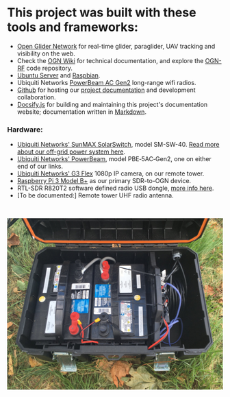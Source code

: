 # This project was built with these tools and frameworks:

- [Open Glider Network](https://www.glidernet.org/) for real-time  glider, paraglider, UAV tracking and visibility on the web.
- Check the [OGN Wiki](http://wiki.glidernet.org/start) for technical documentation, and explore the [OGN-RF](https://github.com/glidernet/ogn-rf) code repository.
- [Ubuntu Server](https://ubuntu.com/download/iot/raspberry-pi-2-3) and [Raspbian](https://www.raspberrypi.org/downloads/raspbian/).
- Ubiquiti Networks [PowerBeam AC Gen2](https://www.ui.com/airmax/powerbeam-ac-gen2/) long-range wifi radios.
- [Github](https://www.github.com/) for hosting our [project documentation](https://github.com/beforeyouknowit/vsa-flarm-relay-docs) and development collaboration.
- [Docsify.js](https://docsify.js.org/) for building and maintaining this project's documentation website; documentation written in [Markdown](https://en.wikipedia.org/wiki/Markdown).

### Hardware:
- [Ubiquiti Networks' SunMAX SolarSwitch](https://store.ui.com/collections/solar/products/sunmax-solarswitch), model SM-SW-40. [Read more about our off-grid power system here](/power).
- [Ubiquiti Networks' PowerBeam](https://www.ui.com/airmax/powerbeam-ac-gen2/), model PBE‑5AC‑Gen2, one on either end of our links.
- [Ubiquiti Networks' G3 Flex](https://unifi-protect.ui.com/) 1080p IP camera, on our remote tower.
- [Raspberry Pi 3 Model B+](https://www.raspberrypi.org/products/) as our primary SDR-to-OGN device.
- RTL-SDR R820T2 software defined radio USB dongle, [more info here](https://www.rtl-sdr.com/tag/r820t2/).
- [To be documented:] Remote tower UHF radio antenna.

&nbsp;
&nbsp;

<p align="center">
	<img src="./img/brainbox.jpg" alt="VSA FLARM Relay remote station power box." width="700px">
</p>